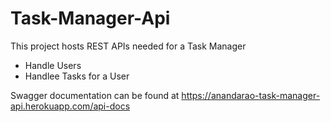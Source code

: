 # Task-Manager-Api
This project hosts REST APIs needed for a Task Manager

- Handle Users
- Handlee Tasks for a User

Swagger documentation can be found at https://anandarao-task-manager-api.herokuapp.com/api-docs

